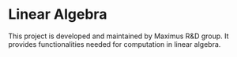 # Linear Algebra

This project is developed and maintained by Maximus R&D group. It provides
functionalities needed for computation in linear algebra.

